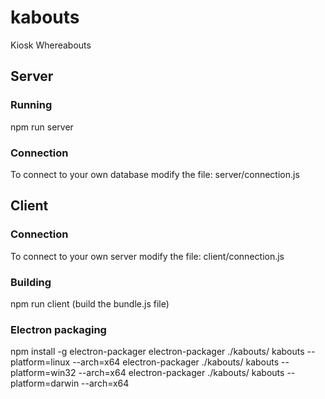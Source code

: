 # kabouts
Kiosk Whereabouts

## Server
### Running
npm run server

### Connection
To connect to your own database modify the file: server/connection.js

## Client
### Connection
To connect to your own server modify the file: client/connection.js

### Building
npm run client (build the bundle.js file)

### Electron packaging
npm install -g electron-packager
electron-packager ./kabouts/ kabouts --platform=linux --arch=x64
electron-packager ./kabouts/ kabouts --platform=win32 --arch=x64
electron-packager ./kabouts/ kabouts --platform=darwin --arch=x64
